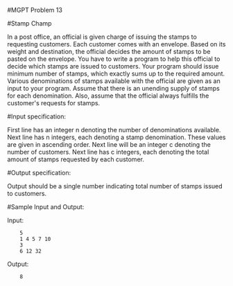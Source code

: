 #MGPT Problem 13

#Stamp Champ

In a post office, an official is given charge of issuing the stamps to requesting customers. Each customer comes with an envelope. Based on its weight and destination, the official decides the amount of stamps to be pasted on the envelope.
You have to write a program to help this official to decide which stamps are issued to customers. Your program should issue minimum number of stamps, which exactly sums up to the required amount. Various denominations of stamps available with the official are given as an input to your program.
Assume that there is an unending supply of stamps for each denomination. Also, assume that the official always fulfills the customer's requests for stamps.

#Input specification:

First line has an integer n denoting the number of denominations available.
Next line has n integers, each denoting a stamp denomination. These values are given in ascending order.
Next line will be an integer c denoting the number of customers.
Next line has c integers, each denoting the total amount of stamps requested by each customer.

#Output specification:

Output should be a single number indicating total number of stamps issued to customers.


#Sample Input and Output:


Input:

		5
		1 4 5 7 10
		3
		6 12 32

Output:

		8